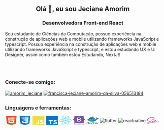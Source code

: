 ##
<p align="center">
<h2 align="center"> Olá 👋, eu sou Jeciane Amorim</h2>
<h3 align="center" >Desenvolvedora Front-end React</h3>
Sou estudante de Ciências da Computação, possuo experiência na construção de aplicações web e mobile utilizando frameworks JavaScript e typescript.
Possuo experiência na construção de aplicações web e mobile utilizando frameworks JavaScript e typescript, e estou estudando UX e Ui Designer, assim como também estou Estudando, NextJS.
<p>

<br>
<br>

<div style="display: inline_block">
  <h3 align="left">Conecte-se comigo:</h3>
  <a href="https://twitter.com/amorim_jeciane" target="_blank"><img align="center" src="https://img.shields.io/badge/Twitter-1DA1F2?style=for-the-badge&logo=twitter&logoColor=white" alt="amorim_jeciane" height="30" /></a>
  <a href="https://linkedin.com/in/francisca-jeciane-amorim-da-silva-056513184" target="_blank"><img align="center" src="https://img.shields.io/badge/LinkedIn-0077B5?style=for-the-badge&logo=linkedin&logoColor=white" alt="francisca-jeciane-amorim-da-silva-056513184" height="30" /></a>
</div>
  
##
  
<div style="display: inline_block">
<h3 align="left">Linguagens e ferramentas:</h3>
   <img align="center" alt="HTML" height="30" width="40" src="https://raw.githubusercontent.com/devicons/devicon/master/icons/html5/html5-original.svg">
  <img align="center" alt="CSS" height="30" width="40" src="https://raw.githubusercontent.com/devicons/devicon/master/icons/css3/css3-original.svg">
  <img align="center" alt="Js" height="30" width="40" src="https://raw.githubusercontent.com/devicons/devicon/master/icons/javascript/javascript-plain.svg">
  <img align="center" alt="Ts" height="30" width="40" src="https://raw.githubusercontent.com/devicons/devicon/master/icons/typescript/typescript-plain.svg">
  <img align="center" alt="React" height="30" width="40" src="https://raw.githubusercontent.com/devicons/devicon/master/icons/react/react-original.svg">
  <img align="center" alt="bootstrap"  height="30" width="40" src="https://raw.githubusercontent.com/devicons/devicon/master/icons/bootstrap/bootstrap-plain-wordmark.svg" />
  <img align="center" alt="docker"  height="30" width="40" src="https://raw.githubusercontent.com/devicons/devicon/master/icons/docker/docker-original-wordmark.svg" />
  <img align="center" alt="flutter"  height="30" width="40" src="https://www.vectorlogo.zone/logos/flutterio/flutterio-icon.svg" /> 
  <img align="center" alt="reactnative"  height="30" width="40" src="https://reactnative.dev/img/header_logo.svg" />
  <img align="center" alt="sass"  height="30" width="40" src="https://raw.githubusercontent.com/devicons/devicon/master/icons/sass/sass-original.svg" />
</div>

